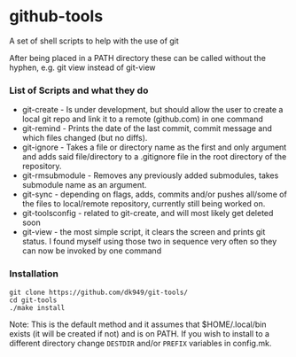 # github-tools

A set of shell scripts to help with the use of git

After being placed in a PATH directory these can be called without the hyphen, e.g. git view instead of git-view


### List of Scripts and what they do
* git-create - Is under development, but should allow the user to create a local git repo and link it to a remote (github.com) in one command
* git-remind - Prints the date of the last commit, commit message and which files changed (but no diffs).
* git-ignore - Takes a file or directory name as the first and only argument and adds said file/directory to a .gitignore file in the root directory of the repository.
* git-rmsubmodule - Removes any previously added submodules, takes submodule name as an argument.
* git-sync - depending on flags, adds, commits and/or pushes all/some of the files to local/remote repository, currently still being worked on.
* git-toolsconfig - related to git-create, and will most likely get deleted soon
* git-view - the most simple script, it clears the screen and prints git status. I found myself using those two in sequence very often so they can now be invoked by one command

### Installation
```
git clone https://github.com/dk949/git-tools/
cd git-tools
./make install
```
Note: This is the default method and it assumes that $HOME/.local/bin  exists (it will be created if not) and is on PATH. If you wish to install to a different directory change `DESTDIR` and/or `PREFIX` variables in config.mk.
